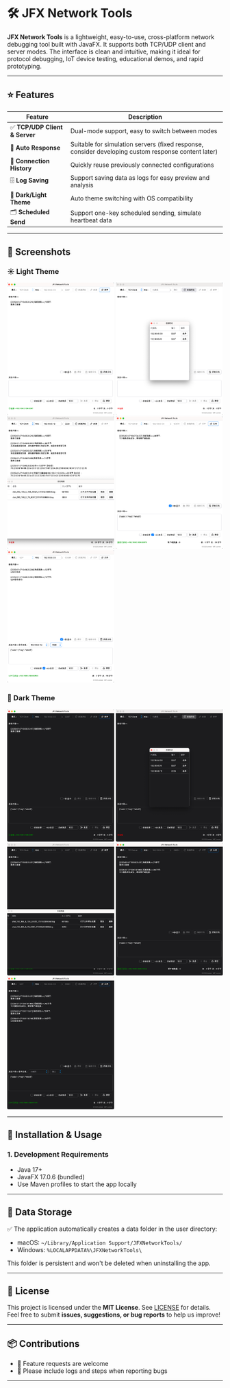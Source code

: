 # 🛠️ JFX Network Tools

**JFX Network Tools** is a lightweight, easy-to-use, cross-platform network debugging tool built with JavaFX. It supports both TCP/UDP client and server modes. The interface is clean and intuitive, making it ideal for protocol debugging, IoT device testing, educational demos, and rapid prototyping.

---

## ⭐ Features

| Feature                        | Description                                                 |
|-------------------------------|-------------------------------------------------------------|
| ✅ **TCP/UDP Client & Server** | Dual-mode support, easy to switch between modes             |
| 🔄 **Auto Response**           | Suitable for simulation servers (fixed response, consider developing custom response content later) |
| 📜 **Connection History**       | Quickly reuse previously connected configurations           |
| 🗄 **Log Saving**              | Support saving data as logs for easy preview and analysis  |
| 🌙 **Dark/Light Theme**        | Auto theme switching with OS compatibility                  |
| 🗂 **Scheduled Send**          | Support one-key scheduled sending, simulate heartbeat data    |

---

## 📸 Screenshots

### ☀️ Light Theme
<img src="docs/img/light01.png" width="250" alt="">
<img src="docs/img/light02.png" width="250" alt="">
<img src="docs/img/light03.png" width="250" alt="">
<img src="docs/img/light04.png" width="250" alt="">
<img src="docs/img/light05.png" width="250" alt="">

### 🌛 Dark Theme
<img src="docs/img/night01.png" width="250" alt="">
<img src="docs/img/night02.png" width="250" alt="">
<img src="docs/img/night03.png" width="250" alt="">
<img src="docs/img/night04.png" width="250" alt="">
<img src="docs/img/night05.png" width="250" alt="">

---

## 🚀 Installation & Usage

### 1. Development Requirements

- Java 17+
- JavaFX 17.0.6 (bundled)
- Use Maven profiles to start the app locally

---

## 📁 Data Storage

✅ The application automatically creates a data folder in the user directory:

- macOS: `~/Library/Application Support/JFXNetworkTools/`
- Windows: `%LOCALAPPDATA%\JFXNetworkTools\`

This folder is persistent and won't be deleted when uninstalling the app.

---

## 🤝 License

This project is licensed under the **MIT License**. See [LICENSE](./LICENSE) for details. Feel free to submit **issues, suggestions, or bug reports** to help us improve!

---

## 📦 Contributions

- 🌱 Feature requests are welcome
- 🐛 Please include logs and steps when reporting bugs

---

